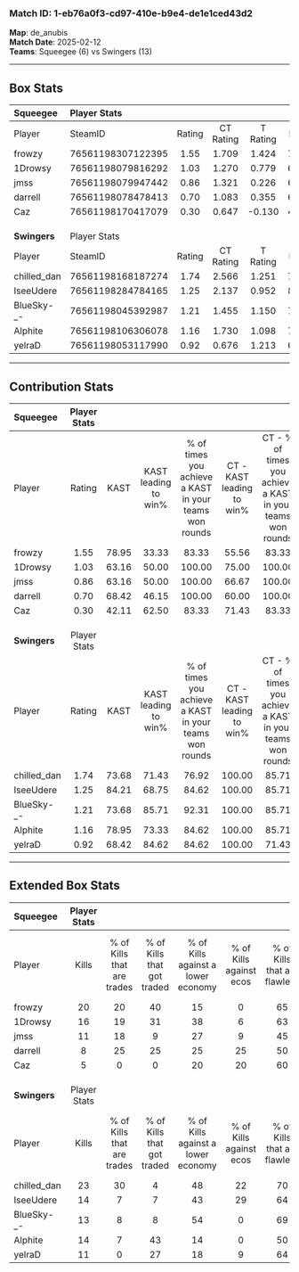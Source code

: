 ### Match ID: 1-eb76a0f3-cd97-410e-b9e4-de1e1ced43d2  
**Map**: de_anubis  
**Match Date**: 2025-02-12  
**Teams**: Squeegee (6) vs Swingers (13)  

---  

## Box Stats  

| **Squeegee** | Player Stats      |        |           |          |       |       |       |         |        |      |     |
| :- | :- | :-: | :-: | :-: | :-: | :-: | :-: | :-: | :-: | :-: | :-: |
| Player       | SteamID           | Rating | CT Rating | T Rating | KAST  |  ADR  | Kills | Assists | Deaths | K/D  | HS% |
| frowzy       | 76561198307122395 |  1.55  |   1.709   |  1.424   | 78.95 | 133.8 |  20   |    4    |   16   | 1.25 | 50  |
| 1Drowsy      | 76561198079816292 |  1.03  |   1.270   |  0.779   | 63.16 | 70.1  |  16   |    1    |   16   | 1.00 | 12  |
| jmss         | 76561198079947442 |  0.86  |   1.321   |  0.226   | 63.16 | 58.1  |  11   |    3    |   13   | 0.85 | 45  |
| darrell      | 76561198078478413 |  0.70  |   1.083   |  0.355   | 68.42 | 48.4  |   8   |    3    |   14   | 0.57 | 25  |
| Caz          | 76561198170417079 |  0.30  |   0.647   |  -0.130  | 42.11 | 40.8  |   5   |    5    |   16   | 0.31 | 20  |
|              |                   |        |           |          |       |       |       |         |        |      |     |
|              |                   |        |           |          |       |       |       |         |        |      |     |
|              |                   |        |           |          |       |       |       |         |        |      |     |
| **Swingers** | Player Stats      |        |           |          |       |       |       |         |        |      |     |
| Player       | SteamID           | Rating | CT Rating | T Rating | KAST  |  ADR  | Kills | Assists | Deaths | K/D  | HS% |
| chilled_dan  | 76561198168187274 |  1.74  |   2.566   |  1.251   | 73.68 | 109.2 |  23   |    4    |   10   | 2.30 | 73  |
| IseeUdere    | 76561198284784165 |  1.25  |   2.137   |  0.952   | 84.21 | 61.8  |  14   |    3    |   10   | 1.40 | 28  |
| BlueSky-_-   | 76561198045392987 |  1.21  |   1.455   |  1.150   | 73.68 | 86.0  |  13   |    4    |   10   | 1.30 | 76  |
| Alphite      | 76561198106306078 |  1.16  |   1.730   |  1.098   | 78.95 | 90.2  |  14   |    9    |   16   | 0.88 | 57  |
| yelraD       | 76561198053117990 |  0.92  |   0.676   |  1.213   | 68.42 | 72.9  |  11   |    4    |   14   | 0.79 | 72  |
---  

## Contribution Stats  

| **Squeegee** | Player Stats |       |                      |                                                        |                           |                                                             |                          |                                                            |
| :- | :-: | :-: | :-: | :-: | :-: | :-: | :-: | :-: |
| Player       |    Rating    | KAST  | KAST leading to win% | % of times you achieve a KAST in your teams won rounds | CT - KAST leading to win% | CT - % of times you achieve a KAST in your teams won rounds | T - KAST leading to win% | T - % of times you achieve a KAST in your teams won rounds |
| frowzy       |     1.55     | 78.95 |        33.33         |                         83.33                          |           55.56           |                            83.33                            |           0.00           |                            0.00                            |
| 1Drowsy      |     1.03     | 63.16 |        50.00         |                         100.00                         |           75.00           |                           100.00                            |           0.00           |                            0.00                            |
| jmss         |     0.86     | 63.16 |        50.00         |                         100.00                         |           66.67           |                           100.00                            |           0.00           |                            0.00                            |
| darrell      |     0.70     | 68.42 |        46.15         |                         100.00                         |           60.00           |                           100.00                            |           0.00           |                            0.00                            |
| Caz          |     0.30     | 42.11 |        62.50         |                         83.33                          |           71.43           |                            83.33                            |           0.00           |                            0.00                            |
|              |              |       |                      |                                                        |                           |                                                             |                          |                                                            |
|              |              |       |                      |                                                        |                           |                                                             |                          |                                                            |
|              |              |       |                      |                                                        |                           |                                                             |                          |                                                            |
| **Swingers** | Player Stats |       |                      |                                                        |                           |                                                             |                          |                                                            |
| Player       |    Rating    | KAST  | KAST leading to win% | % of times you achieve a KAST in your teams won rounds | CT - KAST leading to win% | CT - % of times you achieve a KAST in your teams won rounds | T - KAST leading to win% | T - % of times you achieve a KAST in your teams won rounds |
| chilled_dan  |     1.74     | 73.68 |        71.43         |                         76.92                          |          100.00           |                            85.71                            |          50.00           |                           66.67                            |
| IseeUdere    |     1.25     | 84.21 |        68.75         |                         84.62                          |          100.00           |                            85.71                            |          50.00           |                           83.33                            |
| BlueSky-_-   |     1.21     | 73.68 |        85.71         |                         92.31                          |          100.00           |                            85.71                            |          75.00           |                           100.00                           |
| Alphite      |     1.16     | 78.95 |        73.33         |                         84.62                          |          100.00           |                            85.71                            |          55.56           |                           83.33                            |
| yelraD       |     0.92     | 68.42 |        84.62         |                         84.62                          |          100.00           |                            71.43                            |          75.00           |                           100.00                           |
---  

## Extended Box Stats  

| **Squeegee** | Player Stats |                            |                            |                                    |                         |                              |                                 |        |                             |                                     |                          |                               |                            |
| :- | :-: | :-: | :-: | :-: | :-: | :-: | :-: | :-: | :-: | :-: | :-: | :-: | :-: |
| Player       |    Kills     | % of Kills that are trades | % of Kills that got traded | % of Kills against a lower economy | % of Kills against ecos | % of Kills that are flawless | % of Kills that are close duels | Deaths | % of Deaths that get traded | % of Deaths against a lower economy | % of Deaths against ecos | % of Deaths that are flawless | % of Deaths that are close |
| frowzy       |      20      |             20             |             40             |                 15                 |            0            |              65              |               10                |   16   |             13              |                 13                  |            6             |              31               |             19             |
| 1Drowsy      |      16      |             19             |             31             |                 38                 |            6            |              63              |                6                |   16   |             13              |                 13                  |            6             |              75               |             6              |
| jmss         |      11      |             18             |             9              |                 27                 |            9            |              45              |               18                |   13   |             15              |                  0                  |            0             |              77               |             0              |
| darrell      |      8       |             25             |             25             |                 25                 |           25            |              50              |                0                |   14   |             29              |                  7                  |            7             |              71               |             7              |
| Caz          |      5       |             0              |             0              |                 20                 |           20            |              60              |                0                |   16   |             13              |                  6                  |            0             |              69               |             13             |
|              |              |                            |                            |                                    |                         |                              |                                 |        |                             |                                     |                          |                               |                            |
|              |              |                            |                            |                                    |                         |                              |                                 |        |                             |                                     |                          |                               |                            |
|              |              |                            |                            |                                    |                         |                              |                                 |        |                             |                                     |                          |                               |                            |
| **Swingers** | Player Stats |                            |                            |                                    |                         |                              |                                 |        |                             |                                     |                          |                               |                            |
| Player       |    Kills     | % of Kills that are trades | % of Kills that got traded | % of Kills against a lower economy | % of Kills against ecos | % of Kills that are flawless | % of Kills that are close duels | Deaths | % of Deaths that get traded | % of Deaths against a lower economy | % of Deaths against ecos | % of Deaths that are flawless | % of Deaths that are close |
| chilled_dan  |      23      |             30             |             4              |                 48                 |           22            |              70              |                4                |   10   |              0              |                 10                  |            0             |              70               |             0              |
| IseeUdere    |      14      |             7              |             7              |                 43                 |           29            |              64              |                7                |   10   |             50              |                  0                  |            0             |              70               |             0              |
| BlueSky-_-   |      13      |             8              |             8              |                 54                 |            0            |              69              |                0                |   10   |             20              |                 20                  |            0             |              30               |             40             |
| Alphite      |      14      |             7              |             43             |                 14                 |            0            |              50              |               14                |   16   |             38              |                 31                  |            6             |              63               |             6              |
| yelraD       |      11      |             0              |             27             |                 18                 |            9            |              64              |               27                |   14   |             21              |                 14                  |            0             |              57               |             0              |
